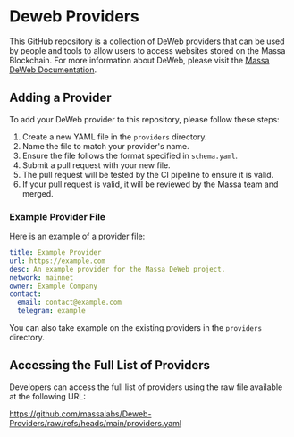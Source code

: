 # Deweb Providers

This GitHub repository is a collection of DeWeb providers that can be used by people and tools to allow users to access websites stored on the Massa Blockchain. For more information about DeWeb, please visit the [Massa DeWeb Documentation](https://docs.massa.net/docs/deweb/home).

## Adding a Provider

To add your DeWeb provider to this repository, please follow these steps:

1. Create a new YAML file in the `providers` directory.
2. Name the file to match your provider's name.
3. Ensure the file follows the format specified in `schema.yaml`.
4. Submit a pull request with your new file.
5. The pull request will be tested by the CI pipeline to ensure it is valid.
6. If your pull request is valid, it will be reviewed by the Massa team and merged.

### Example Provider File

Here is an example of a provider file:

```yaml
title: Example Provider
url: https://example.com
desc: An example provider for the Massa DeWeb project.
network: mainnet
owner: Example Company
contact:
  email: contact@example.com
  telegram: example
```

You can also take example on the existing providers in the `providers` directory.

## Accessing the Full List of Providers
Developers can access the full list of providers using the raw file available at the following URL:

https://github.com/massalabs/Deweb-Providers/raw/refs/heads/main/providers.yaml
